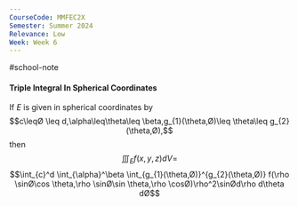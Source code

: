 ```yaml
---
CourseCode: MMFEC2X
Semester: Summer 2024
Relevance: Low
Week: Week 6
---
```

#school-note 
#### Triple Integral In Spherical Coordinates
If $E$ is given in spherical coordinates by
$$c\leqØ \leq d,\alpha\leq\theta\leq \beta,g_{1}(\theta,Ø)\leq \theta\leq g_{2}(\theta,Ø),$$
then
$$\iiint_{E}f(x,y,z)dV=$$
$$\int_{c}^d \int_{\alpha}^\beta \int_{g_{1}(\theta,Ø)}^{g_{2}(\theta,Ø)} f(\rho \sinØ\cos \theta,\rho \sinØ\sin \theta,\rho \cosØ)\rho^2\sinØd\rho d\theta dØ$$
